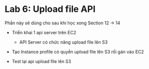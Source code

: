 
# Lab 6: Upload file API

Phần này sẽ dùng cho sau khi học xong Section 12 -> 14

- Triển khai 1 api server trên EC2

  - API Server có chức năng upload file lên S3

- Tạo Instance profile có quyền upload file lên S3 rồi gán vào EC2

- Test lại api upload file lên S3
